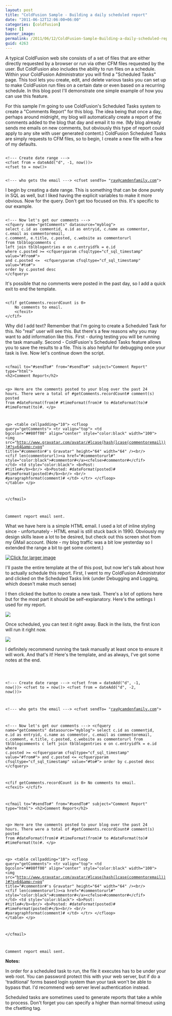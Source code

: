 ```yaml
---
layout: post
title: "ColdFusion Sample - Building a daily scheduled report"
date: "2011-06-12T12:06:00+06:00"
categories: [coldfusion]
tags: []
banner_image: 
permalink: /2011/06/12/ColdFusion-Sample-Building-a-daily-scheduled-report
guid: 4263
---
```


A typical ColdFusion web site consists of a set of files that are either directly requested by a browser or run via other CFM files requested by the user. But ColdFusion also includes the ability to run files on a schedule. Within your ColdFusion Administrator you will find a "Scheduled Tasks" page. This tool lets you create, edit, and delete various tasks you can set up to make ColdFusion run files on a certain date or even based on a recurring schedule. In this blog post I'll demonstrate one simple example of how you can use this feature.
<!--more-->
<p/>

For this sample I'm going to use ColdFusion's Scheduled Tasks system to create a "Comments Report" for this blog. The idea being that once a day, perhaps around midnight, my blog will automatically create a report of the comments added to the blog that day and email it to me. (My blog already sends me emails on new comments, but obviously this type of report could apply to any site with user generated content.) ColdFusion Scheduled Tasks are simply requests to CFM files, so to begin, I create a new file with a few of my defaults.

<p/>

<code>
&lt;!--- Create date range ---&gt;
&lt;cfset from = dateAdd("d", -1, now())&gt;
&lt;cfset to = now()&gt;

&lt;!--- who gets the email ---&gt;
&lt;cfset sendTo= "ray@camdenfamily.com"&gt;
</code>

<p/>

I begin by creating a date range. This is something that can be done purely in SQL as well, but I liked having the explicit variables to make it more obvious. Now for the query. Don't get too focused on this. It's specific to our example.

<p/>

<code>
&lt;!--- Now let's get our comments ---&gt;
&lt;cfquery name="getComments" datasource="myblog"&gt;
select c.id as commentid, e.id as entryid, c.name as commentor, c.email as commentoremail, 
c.comment, e.title, c.posted, c.website as commentorurl
from tblblogcomments c
left join tblblogentries e on c.entryidfk = e.id
where c.posted &gt;= &lt;cfqueryparam cfsqltype="cf_sql_timestamp" value="#from#"&gt;
and c.posted &lt;=  &lt;cfqueryparam cfsqltype="cf_sql_timestamp" value="#to#"&gt;
order by c.posted desc
&lt;/cfquery&gt;
</code>

<p/>

It's possible that no comments were posted in the past day, so I add a quick exit to end the template.

<p/>

<code>
&lt;cfif getComments.recordCount is 0&gt;
	No comments to email.
	&lt;cfexit&gt;
&lt;/cfif&gt;
</code>

<p/>

Why did I add text? Remember that I'm going to create a Scheduled Task for this. No "real" user will see this. But there's a few reasons why you may want to add information like this. First - during testing you will be running the task manually. Second - ColdFusion's Scheduled Tasks feature allows you to save the results to a file. This is also helpful for debugging once your task is live. Now let's continue down the script.

<p/>

<code>
&lt;cfmail to="#sendTo#" from="#sendTo#" subject="Comment Report" type="html"&gt;
&lt;h2&gt;Comment Report&lt;/h2&gt;

&lt;p&gt;
Here are the comments posted to your blog over the past 24 hours. There were a total 
of #getComments.recordCount# comment(s) posted from #dateFormat(from)# #timeFormat(from)#
to #dateFormat(to)# #timeFormat(to)#.
&lt;/p&gt;

&lt;p&gt;
&lt;table cellpadding="10"&gt;
&lt;cfloop query="getComments"&gt;
	&lt;tr valign="top"&gt;
		&lt;td bgcolor="##80ff00" align="center" style="color:black" width="100"&gt;
		&lt;img src="http://www.gravatar.com/avatar/#lcase(hash(lcase(commentoremail)))#?s=64&amp;r=pg" title="#commentor#'s Gravatar" height="64" width="64" /&gt;&lt;br/&gt;
		&lt;cfif len(commentorurl)&gt;&lt;a href="#commentorurl#" style="color:black"&gt;#commentor#&lt;/a&gt;&lt;cfelse&gt;#commentor#&lt;/cfif&gt;
		&lt;/td&gt;
		&lt;td style="color:black"&gt;
		&lt;b&gt;Post: #title#&lt;/b&gt;&lt;br/&gt;
		&lt;b&gt;Posted: #dateFormat(posted)# #timeFormat(posted)#&lt;/b&gt;&lt;br/&gt;
		&lt;br/&gt;
		#paragraphformat(comment)#
		&lt;/td&gt;
	&lt;/tr&gt;	
&lt;/cfloop&gt;
&lt;/table&gt;
&lt;/p&gt;

&lt;/cfmail&gt;

Comment report email sent.
</code>

<p/>

What we have here is a simple HTML email. I used a lot of inline styling since - unfortunately - HTML email is still stuck back in 1990. Obviously my design skills leave a lot to be desired, but check out this screen shot from my GMail account. (Note - my blog traffic was a bit low yesterday so I extended the range a bit to get some content.)

<p/>

<a href="http://www.raymondcamden.com/images/ScreenClip112.png"><img src="https://static.raymondcamden.com/images/cfjedi/ScreenClip_thumb.png" title="Click for larger image" /></a>

<p/>

I'll paste the entire template at the of this post, but now let's talk about how to actually schedule this report. First, I went to my ColdFusion Administrator and clicked on the Scheduled Tasks link (under Debugging and Logging, which doesn't make much sense)

<p/>

I then clicked the button to create a new task. There's a lot of options here but for the most part it should be self-explanatory. Here's the settings I used for my report.

<p/>

<img src="https://static.raymondcamden.com/images/cfjedi/ScreenClip113.png" />

<p/>

Once scheduled, you can test it right away. Back in the lists, the first icon will run it right now.

<p/>

<img src="https://static.raymondcamden.com/images/cfjedi/ScreenClip114.png" />

<p/>

I definitely recommend running the task manually at least once to ensure it will work. And that's it! Here's the template, and as always, I've got some notes at the end.

<p/>

<code>

&lt;!--- Create date range ---&gt;
&lt;cfset from = dateAdd("d", -1, now())&gt;
&lt;cfset to = now()&gt;
&lt;cfset from = dateAdd("d", -2, now())&gt;

&lt;!--- who gets the email ---&gt;
&lt;cfset sendTo= "ray@camdenfamily.com"&gt;

&lt;!--- Now let's get our comments ---&gt;
&lt;cfquery name="getComments" datasource="myblog"&gt;
select c.id as commentid, e.id as entryid, c.name as commentor, c.email as commentoremail, 
c.comment, e.title, c.posted, c.website as commentorurl
from tblblogcomments c
left join tblblogentries e on c.entryidfk = e.id
where c.posted &gt;= &lt;cfqueryparam cfsqltype="cf_sql_timestamp" value="#from#"&gt;
and c.posted &lt;=  &lt;cfqueryparam cfsqltype="cf_sql_timestamp" value="#to#"&gt;
order by c.posted desc
&lt;/cfquery&gt;

&lt;cfif getComments.recordCount is 0&gt;
	No comments to email.
	&lt;cfexit&gt;
&lt;/cfif&gt;

&lt;cfmail to="#sendTo#" from="#sendTo#" subject="Comment Report" type="html"&gt;
&lt;h2&gt;Comment Report&lt;/h2&gt;

&lt;p&gt;
Here are the comments posted to your blog over the past 24 hours. There were a total 
of #getComments.recordCount# comment(s) posted from #dateFormat(from)# #timeFormat(from)#
to #dateFormat(to)# #timeFormat(to)#.
&lt;/p&gt;

&lt;p&gt;
&lt;table cellpadding="10"&gt;
&lt;cfloop query="getComments"&gt;
	&lt;tr valign="top"&gt;
		&lt;td bgcolor="##80ff00" align="center" style="color:black" width="100"&gt;
		&lt;img src="http://www.gravatar.com/avatar/#lcase(hash(lcase(commentoremail)))#?s=64&amp;r=pg" title="#commentor#'s Gravatar" height="64" width="64" /&gt;&lt;br/&gt;
		&lt;cfif len(commentorurl)&gt;&lt;a href="#commentorurl#" style="color:black"&gt;#commentor#&lt;/a&gt;&lt;cfelse&gt;#commentor#&lt;/cfif&gt;
		&lt;/td&gt;
		&lt;td style="color:black"&gt;
		&lt;b&gt;Post: #title#&lt;/b&gt;&lt;br/&gt;
		&lt;b&gt;Posted: #dateFormat(posted)# #timeFormat(posted)#&lt;/b&gt;&lt;br/&gt;
		&lt;br/&gt;
		#paragraphformat(comment)#
		&lt;/td&gt;
	&lt;/tr&gt;	
&lt;/cfloop&gt;
&lt;/table&gt;
&lt;/p&gt;

&lt;/cfmail&gt;

Comment report email sent.
</code>

<p/>

<b>Notes:</b>

<p/>

In order for a scheduled task to run, the file it executes has to be under your web root. You can password protect this with your web server, but if do a 'traditional' forms based login system than your task won't be able to bypass that. I'd recommend web server level authentication instead. 

<p/>

Scheduled tasks are sometimes used to generate reports that take a while to process. Don't forget you can specify a higher than normal timeout using the cfsetting tag.